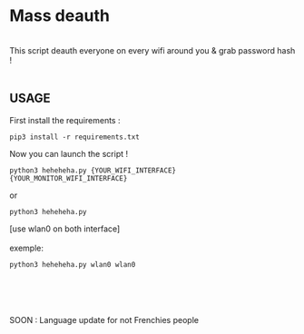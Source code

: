 # Mass deauth
<br>
This script deauth everyone on every wifi around you & grab password hash !
<br><br>

## USAGE

First install the requirements :

```
pip3 install -r requirements.txt

```
Now you can launch the script !

```
python3 heheheha.py {YOUR_WIFI_INTERFACE} {YOUR_MONITOR_WIFI_INTERFACE}
```

or 

```
python3 heheheha.py
```
[use wlan0 on both interface]
<br><br>
exemple:
<br>
```
python3 heheheha.py wlan0 wlan0
```
<br><br><br><br>
SOON : Language update for not Frenchies people